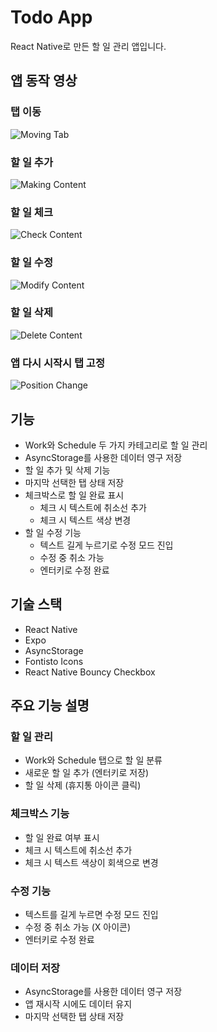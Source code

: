 # Todo App

React Native로 만든 할 일 관리 앱입니다.

## 앱 동작 영상

### 탭 이동
![Moving Tab](assets/movingtab.gif)

### 할 일 추가
![Making Content](assets/makingcontent.gif)

### 할 일 체크
![Check Content](assets/checkcontent.gif)

### 할 일 수정
![Modify Content](assets/modifycontent.gif)

### 할 일 삭제
![Delete Content](assets/deletecontent.gif)

### 앱 다시 시작시 탭 고정
![Position Change](assets/position.gif)

## 기능

- Work와 Schedule 두 가지 카테고리로 할 일 관리
- AsyncStorage를 사용한 데이터 영구 저장
- 할 일 추가 및 삭제 기능
- 마지막 선택한 탭 상태 저장
- 체크박스로 할 일 완료 표시
  - 체크 시 텍스트에 취소선 추가
  - 체크 시 텍스트 색상 변경
- 할 일 수정 기능
  - 텍스트 길게 누르기로 수정 모드 진입
  - 수정 중 취소 가능
  - 엔터키로 수정 완료

## 기술 스택

- React Native
- Expo
- AsyncStorage
- Fontisto Icons
- React Native Bouncy Checkbox

## 주요 기능 설명

### 할 일 관리
- Work와 Schedule 탭으로 할 일 분류
- 새로운 할 일 추가 (엔터키로 저장)
- 할 일 삭제 (휴지통 아이콘 클릭)

### 체크박스 기능
- 할 일 완료 여부 표시
- 체크 시 텍스트에 취소선 추가
- 체크 시 텍스트 색상이 회색으로 변경

### 수정 기능
- 텍스트를 길게 누르면 수정 모드 진입
- 수정 중 취소 가능 (X 아이콘)
- 엔터키로 수정 완료

### 데이터 저장
- AsyncStorage를 사용한 데이터 영구 저장
- 앱 재시작 시에도 데이터 유지
- 마지막 선택한 탭 상태 저장 